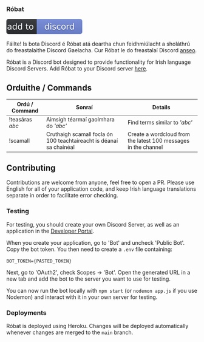 ### Róbat

[![Add to Discord](https://raw.githubusercontent.com/soceanainn/github-badges/main/badges/discord-bot.svg)](https://discord.com/api/oauth2/authorize?client_id=824660083790315520&permissions=0&scope=bot)

Fáilte! Is bota Discord é Róbat atá deartha chun feidhmiúlacht a sholáthrú do freastalaithe Discord Gaelacha. Cur Róbat le do freastalaí Discord [anseo](https://discord.com/api/oauth2/authorize?client_id=824660083790315520&permissions=0&scope=bot).

Róbat is a Discord bot designed to provide functionality for Irish language Discord Servers. Add Róbat to your Discord server [here](https://discord.com/api/oauth2/authorize?client_id=824660083790315520&permissions=0&scope=bot).

## Orduithe / Commands

| Ordú / Command    | Sonraí | Details |
|-------------------|---|---|
| !teasáras _abc_   | Aimsigh téarmaí gaolmhara do _'abc'_ | Find terms similar to _'abc'_ |
| !scamall          | Cruthaigh scamall focla ón 100 teachtaireacht is déanaí sa chainéal | Create a wordcloud from the latest 100 messages in the channel |

## Contributing
Contributions are welcome from anyone, feel free to open a PR. Please use English for all of your application code,
and keep Irish language translations separate in order to facilitate error checking.

### Testing
For testing, you should create your own Discord Server, as well as an application in the [Developer Portal](https://discord.com/developers/applications).

When you create your application, go to 'Bot' and uncheck 'Public Bot'. Copy the bot token. You then need to create a `.env` file containing:
```
BOT_TOKEN={PASTED_TOKEN}
```

Next, go to 'OAuth2', check Scopes -> 'Bot'. Open the generated URL in a new tab and add the bot to the server you want to use for testing.

You can now run the bot locally with `npm start` (or `nodemon app.js` if you use Nodemon) and interact with it in your own server for testing.

### Deployments

Róbat is deployed using Heroku. Changes will be deployed automatically whenever changes are merged to the `main` branch.
